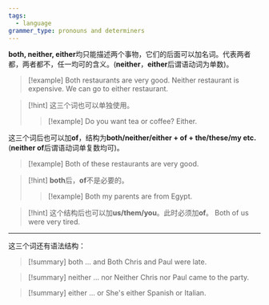 ```yaml
---
tags:
  - language
grammer_type: pronouns and determiners
---
```

**both, neither, either**均只能描述两个事物，它们的后面可以加名词。代表两者都，两者都不，任一均可的含义。(**neither**，**either**后谓语动词为单数)。

> [!example]
> Both restaurants are very good.
> Neither restaurant is expensive.
> We can go to either restaurant.

> [!hint]
> 这三个词也可以单独使用。
> > [!example]
> > Do you want tea or coffee? Either.

这三个词后也可以加**of**，结构为**both/neither/either + of + the/these/my etc.** (**neither of**后谓语动词单复数均可)。

> [!example]
> Both of these restaurants are very good.

> [!hint]
> **both**后，**of**不是必要的。
> > [!example]
> > Both my parents are from Egypt.

> [!hint]
> 这个结构后也可以加**us/them/you**。此时必须加**of**。
> Both of us were very tired.

---

这三个词还有语法结构：

> [!summary] both ... and
> Both Chris and Paul were late.

> [!summary] neither ... nor
> Neither Chris nor Paul came to the party.

> [!summary] either ... or
> She's either Spanish or Italian.